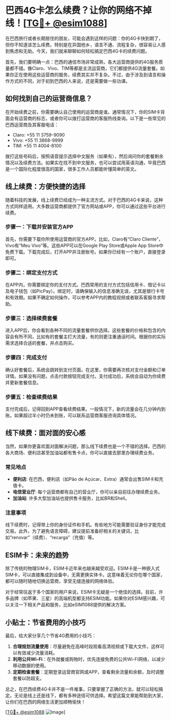 # 巴西4G卡怎么续费？让你的网络不掉线！[[TG💪+ @esim1088](https://t.me/s/esim1088)]

在巴西旅行或者长期居住的朋友，可能会遇到这样的问题：你的4G卡快到期了，但你不知道该怎么续费。特别是在异国他乡，语言不通、流程复杂，很容易让人感到焦虑和无助。今天，我们就来聊聊如何轻松搞定巴西4G卡的续费问题。

首先，我们要明确一点：巴西的通信市场非常成熟，各大运营商提供的4G服务质量都不错。像Claro、Vivo、TIM等都是主流运营商，它们都提供4G流量套餐。如果你正在使用这些运营商的服务，续费其实并不复杂。不过，由于涉及到语言和操作方式的不同，对于初到巴西的人来说，还是需要做一些功课。

## 如何找到自己的运营商信息？

在开始续费之前，你需要确认自己使用的运营商是谁。通常情况下，你的SIM卡背面会有运营商的标志，或者你可以拨打运营商的客服热线查询。以下是一些常见的巴西运营商及其客服电话：

- Claro: +55 11 3759-9090
- Vivo: +55 11 3868-9999
- TIM: +55 11 4004-8100

拨打这些号码后，按照语音提示选择中文服务（如果有），然后询问你的套餐剩余情况以及续费方法。如果实在找不到中文服务，也可以尝试用英语沟通，毕竟巴西是一个国际化程度很高的国家，很多工作人员都能听懂简单的英文。

## 线上续费：方便快捷的选择

随着科技的发展，线上续费已经成为一种主流方式。对于巴西的4G卡来说，这种方式同样适用。大多数运营商都提供了官方网站或APP，你可以通过这些平台进行续费。

### 步骤一：下载并安装官方APP

首先，你需要下载你所使用运营商的官方APP。比如，Claro有“Claro Cliente”，Vivo有“Meu Vivo”等。这些APP可以在Google Play Store或Apple App Store中免费下载。下载完成后，打开APP并注册账号。如果你已经有一个账户，直接登录即可。

### 步骤二：绑定支付方式

在APP内，你需要绑定你的支付方式。巴西常用的支付方式包括信用卡、借记卡以及电子钱包（如PicPay）。绑定时，请确保输入的信息准确无误，尤其是银行卡号和有效期。如果不确定如何操作，可以参考APP内的教程视频或者联系客服寻求帮助。

### 步骤三：选择续费套餐

进入APP后，你会看到各种不同的流量套餐供你选择。这些套餐的价格和包含的内容会有所不同，比如有的套餐主打大流量，有的则更注重通话时间。根据你的实际需求选择合适的套餐，并点击购买。

### 步骤四：完成支付

确认好套餐后，系统会跳转到支付页面。在这里，你需要再次核对支付金额和订单详情。如果没有问题，点击付款按钮完成支付。支付成功后，系统会自动为你续费并更新套餐信息。

### 步骤五：检查续费结果

支付完成后，记得回到APP查看续费结果。一般情况下，新的流量会在几分钟内到账。如果超过半小时仍未到账，可以联系运营商客服咨询具体情况。

## 线下续费：面对面的安心感

当然，如果你更喜欢面对面解决问题，那么线下续费也是一个不错的选择。巴西的各大商场、便利店甚至加油站都有售卡点，你可以直接去那里办理续费业务。

### 常见地点

- **便利店**: 在巴西，便利店（如Pão de Açúcar、Extra）通常会出售SIM卡和充值卡。
- **电信营业厅**: 每个运营商都有自己的营业厅，你可以亲自前往办理续费业务。
- **加油站**: 许多大型加油站也提供售卡服务，比如BR和Shell。

### 注意事项

线下续费时，记得带上你的身份证件和手机。有些地方可能需要验证身份才能完成交易。此外，为了避免语言障碍，建议提前准备好相关的关键词，比如“renovar”（续费）、“recarga”（充值）等。

## ESIM卡：未来的趋势

除了传统的物理SIM卡，ESIM卡近年来也越来越受欢迎。ESIM卡是一种嵌入式SIM卡，可以直接集成到设备中，无需更换实体卡。这意味着无论你在哪个国家，都可以随时随地切换运营商，享受无缝连接的网络体验。

对于经常往返于多个国家的用户来说，ESIM卡无疑是一个绝佳的选择。目前，许多品牌（如苹果、三星）的高端机型都支持ESIM功能。如果你对ESIM感兴趣，可以关注一下相关产品和服务，比如eSIM1088提供的解决方案。

## 小贴士：节省费用的小技巧

最后，给大家分享几个节省4G费用的小技巧：

1. **合理规划流量使用**：尽量避免在高峰时段观看高清视频或下载大文件，这样可以有效减少流量消耗。
2. **利用公共Wi-Fi**：在外就餐或购物时，优先连接免费的公共Wi-Fi网络，以减少移动数据的使用。
3. **定期检查套餐**：定期登录运营商官网或APP，查看剩余流量和余额，及时调整套餐以防超支。

总之，在巴西续费4G卡并不是一件难事，只要掌握了正确的方法，就可以轻松搞定。无论是线上还是线下，都有多种途径可供选择。希望这篇文章能帮助到大家，让你们在巴西的网络生活更加顺畅愉快！

[[TG💪+ @esim1088](https://t.me/s/esim1088) ![Image](https://i.postimg.cc/4NQfJmqS/Snipaste-2025-05-13-00-14-12.png)]